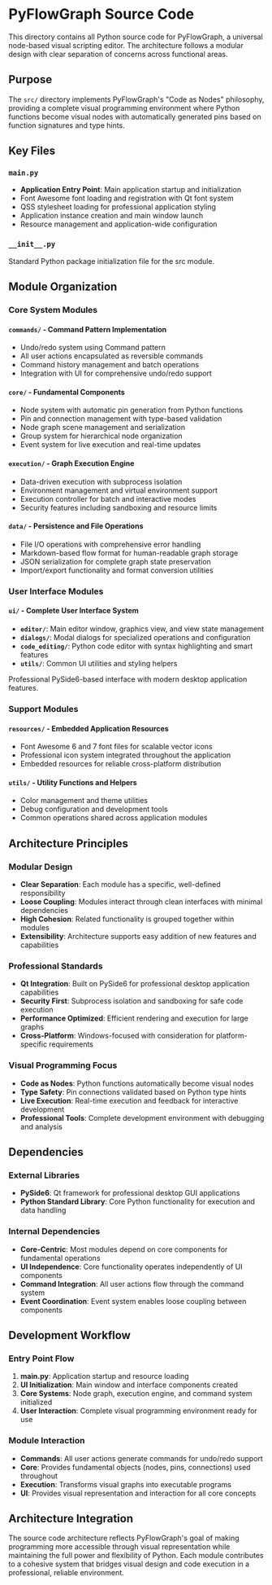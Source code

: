 # PyFlowGraph Source Code

This directory contains all Python source code for PyFlowGraph, a universal node-based visual scripting editor. The architecture follows a modular design with clear separation of concerns across functional areas.

## Purpose

The `src/` directory implements PyFlowGraph's "Code as Nodes" philosophy, providing a complete visual programming environment where Python functions become visual nodes with automatically generated pins based on function signatures and type hints.

## Key Files

### `main.py`
- **Application Entry Point**: Main application startup and initialization
- Font Awesome font loading and registration with Qt font system
- QSS stylesheet loading for professional application styling
- Application instance creation and main window launch
- Resource management and application-wide configuration

### `__init__.py`
Standard Python package initialization file for the src module.

## Module Organization

### Core System Modules

#### `commands/` - Command Pattern Implementation
- Undo/redo system using Command pattern
- All user actions encapsulated as reversible commands
- Command history management and batch operations
- Integration with UI for comprehensive undo/redo support

#### `core/` - Fundamental Components
- Node system with automatic pin generation from Python functions
- Pin and connection management with type-based validation
- Node graph scene management and serialization
- Group system for hierarchical node organization
- Event system for live execution and real-time updates

#### `execution/` - Graph Execution Engine
- Data-driven execution with subprocess isolation
- Environment management and virtual environment support
- Execution controller for batch and interactive modes
- Security features including sandboxing and resource limits

#### `data/` - Persistence and File Operations
- File I/O operations with comprehensive error handling
- Markdown-based flow format for human-readable graph storage
- JSON serialization for complete graph state preservation
- Import/export functionality and format conversion utilities

### User Interface Modules

#### `ui/` - Complete User Interface System
- **`editor/`**: Main editor window, graphics view, and view state management
- **`dialogs/`**: Modal dialogs for specialized operations and configuration
- **`code_editing/`**: Python code editor with syntax highlighting and smart features
- **`utils/`**: Common UI utilities and styling helpers

Professional PySide6-based interface with modern desktop application features.

### Support Modules

#### `resources/` - Embedded Application Resources
- Font Awesome 6 and 7 font files for scalable vector icons
- Professional icon system integrated throughout the application
- Embedded resources for reliable cross-platform distribution

#### `utils/` - Utility Functions and Helpers
- Color management and theme utilities
- Debug configuration and development tools
- Common operations shared across application modules

## Architecture Principles

### Modular Design
- **Clear Separation**: Each module has a specific, well-defined responsibility
- **Loose Coupling**: Modules interact through clean interfaces with minimal dependencies
- **High Cohesion**: Related functionality is grouped together within modules
- **Extensibility**: Architecture supports easy addition of new features and capabilities

### Professional Standards
- **Qt Integration**: Built on PySide6 for professional desktop application capabilities
- **Security First**: Subprocess isolation and sandboxing for safe code execution
- **Performance Optimized**: Efficient rendering and execution for large graphs
- **Cross-Platform**: Windows-focused with consideration for platform-specific requirements

### Visual Programming Focus
- **Code as Nodes**: Python functions automatically become visual nodes
- **Type Safety**: Pin connections validated based on Python type hints
- **Live Execution**: Real-time execution and feedback for interactive development
- **Professional Tools**: Complete development environment with debugging and analysis

## Dependencies

### External Libraries
- **PySide6**: Qt framework for professional desktop GUI applications
- **Python Standard Library**: Core Python functionality for execution and data handling

### Internal Dependencies
- **Core-Centric**: Most modules depend on core components for fundamental operations
- **UI Independence**: Core functionality operates independently of UI components
- **Command Integration**: All user actions flow through the command system
- **Event Coordination**: Event system enables loose coupling between components

## Development Workflow

### Entry Point Flow
1. **main.py**: Application startup and resource loading
2. **UI Initialization**: Main window and interface components created
3. **Core Systems**: Node graph, execution engine, and command system initialized
4. **User Interaction**: Complete visual programming environment ready for use

### Module Interaction
- **Commands**: All user actions generate commands for undo/redo support
- **Core**: Provides fundamental objects (nodes, pins, connections) used throughout
- **Execution**: Transforms visual graphs into executable programs
- **UI**: Provides visual representation and interaction for all core concepts

## Architecture Integration

The source code architecture reflects PyFlowGraph's goal of making programming more accessible through visual representation while maintaining the full power and flexibility of Python. Each module contributes to a cohesive system that bridges visual design and code execution in a professional, reliable environment.